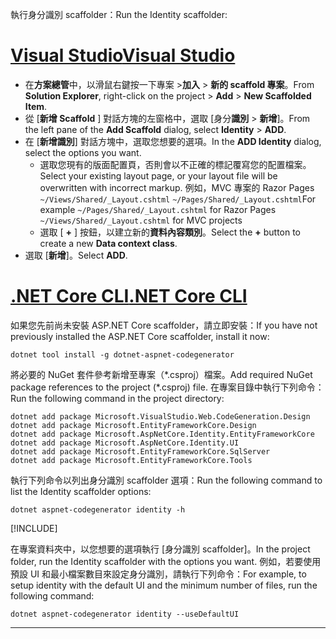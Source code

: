 <span data-ttu-id="fa804-101">執行身分識別 scaffolder：</span><span class="sxs-lookup"><span data-stu-id="fa804-101">Run the Identity scaffolder:</span></span>

# <a name="visual-studio"></a>[<span data-ttu-id="fa804-102">Visual Studio</span><span class="sxs-lookup"><span data-stu-id="fa804-102">Visual Studio</span></span>](#tab/visual-studio)

* <span data-ttu-id="fa804-103">在**方案總管**中，以滑鼠右鍵按一下專案 >**加入** > **新的 scaffold 專案**。</span><span class="sxs-lookup"><span data-stu-id="fa804-103">From **Solution Explorer**, right-click on the project > **Add** > **New Scaffolded Item**.</span></span>
* <span data-ttu-id="fa804-104">從 [**新增 Scaffold** ] 對話方塊的左窗格中，選取 [身分**識別** > **新增**]。</span><span class="sxs-lookup"><span data-stu-id="fa804-104">From the left pane of the **Add Scaffold** dialog, select **Identity** > **ADD**.</span></span>
* <span data-ttu-id="fa804-105">在 [**新增識別**] 對話方塊中，選取您想要的選項。</span><span class="sxs-lookup"><span data-stu-id="fa804-105">In the **ADD Identity** dialog, select the options you want.</span></span>
  * <span data-ttu-id="fa804-106">選取您現有的版面配置頁，否則會以不正確的標記覆寫您的配置檔案。</span><span class="sxs-lookup"><span data-stu-id="fa804-106">Select your existing layout page, or your layout file will be overwritten with incorrect markup.</span></span> <span data-ttu-id="fa804-107">例如，MVC 專案的 Razor Pages `~/Views/Shared/_Layout.cshtml` `~/Pages/Shared/_Layout.cshtml`</span><span class="sxs-lookup"><span data-stu-id="fa804-107">For example `~/Pages/Shared/_Layout.cshtml` for Razor Pages `~/Views/Shared/_Layout.cshtml` for MVC projects</span></span>
  * <span data-ttu-id="fa804-108">選取 [ **+** ] 按鈕，以建立新的**資料內容類別**。</span><span class="sxs-lookup"><span data-stu-id="fa804-108">Select the **+** button to create a new **Data context class**.</span></span>
* <span data-ttu-id="fa804-109">選取 [**新增**]。</span><span class="sxs-lookup"><span data-stu-id="fa804-109">Select **ADD**.</span></span>

# <a name="net-core-cli"></a>[<span data-ttu-id="fa804-110">.NET Core CLI</span><span class="sxs-lookup"><span data-stu-id="fa804-110">.NET Core CLI</span></span>](#tab/netcore-cli)

<span data-ttu-id="fa804-111">如果您先前尚未安裝 ASP.NET Core scaffolder，請立即安裝：</span><span class="sxs-lookup"><span data-stu-id="fa804-111">If you have not previously installed the ASP.NET Core scaffolder, install it now:</span></span>

```dotnetcli
dotnet tool install -g dotnet-aspnet-codegenerator
```

<span data-ttu-id="fa804-112">將必要的 NuGet 套件參考新增至專案（\*.csproj）檔案。</span><span class="sxs-lookup"><span data-stu-id="fa804-112">Add required NuGet package references to the project (\*.csproj) file.</span></span> <span data-ttu-id="fa804-113">在專案目錄中執行下列命令：</span><span class="sxs-lookup"><span data-stu-id="fa804-113">Run the following command in the project directory:</span></span>

```dotnetcli
dotnet add package Microsoft.VisualStudio.Web.CodeGeneration.Design
dotnet add package Microsoft.EntityFrameworkCore.Design
dotnet add package Microsoft.AspNetCore.Identity.EntityFrameworkCore
dotnet add package Microsoft.AspNetCore.Identity.UI
dotnet add package Microsoft.EntityFrameworkCore.SqlServer
dotnet add package Microsoft.EntityFrameworkCore.Tools
```

<span data-ttu-id="fa804-114">執行下列命令以列出身分識別 scaffolder 選項：</span><span class="sxs-lookup"><span data-stu-id="fa804-114">Run the following command to list the Identity scaffolder options:</span></span>

```dotnetcli
dotnet aspnet-codegenerator identity -h
```

[!INCLUDE[](~/includes/scaffoldTFM.md)]

<span data-ttu-id="fa804-115">在專案資料夾中，以您想要的選項執行 [身分識別 scaffolder]。</span><span class="sxs-lookup"><span data-stu-id="fa804-115">In the project folder, run the Identity scaffolder with the options you want.</span></span> <span data-ttu-id="fa804-116">例如，若要使用預設 UI 和最小檔案數目來設定身分識別，請執行下列命令：</span><span class="sxs-lookup"><span data-stu-id="fa804-116">For example, to setup identity with the default UI and the minimum number of files, run the following command:</span></span>

```dotnetcli
dotnet aspnet-codegenerator identity --useDefaultUI
```

---
